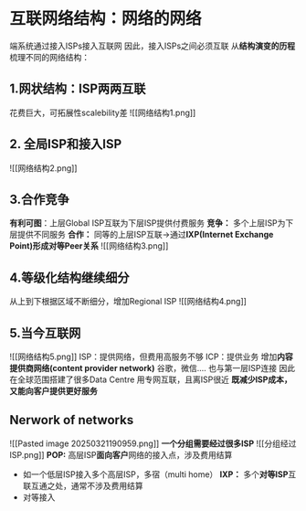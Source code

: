 # 互联网络结构：网络的网络
端系统通过接入ISPs接入互联网
因此，接入ISPs之间必须互联
从**结构演变的历程**梳理不同的网络结构：
## 1.网状结构：ISP两两互联
花费巨大，可拓展性scalebility差
![[网络结构1.png]]

## 2. 全局ISP和接入ISP
![[网络结构2.png]]

## 3.合作竞争
**有利可图**：上层Global ISP互联为下层ISP提供付费服务
**竞争：** 多个上层ISP为下层提供不同服务
**合作：** 同等的上层ISP互联->通过**IXP(Internet Exchange Point)形成对等Peer关系** 
![[网络结构3.png]]
## 4.等级化结构继续细分
从上到下根据区域不断细分，增加Regional ISP
![[网络结构4.png]]

## 5.当今互联网
![[网络结构5.png]]
ISP：提供网络，但费用高服务不够
ICP：提供业务
增加**内容提供商网络(content provider network)**
谷歌，微信.... 也与第一层ISP连接
因此在全球范围搭建了很多Data Centre 用专网互联，且离ISP很近
**既减少ISP成本，又能向客户提供更好服务**

## Nerwork of networks
![[Pasted image 20250321190959.png]]
**一个分组需要经过很多ISP**
![[分组经过ISP.png]]
**POP:** 高层ISP**面向客户**网络的接入点，涉及费用结算 
- 如一个低层ISP接入多个高层ISP，多宿（multi home）
**IXP：** 多个**对等ISP**互联互通之处，通常不涉及费用结算 
- 对等接入